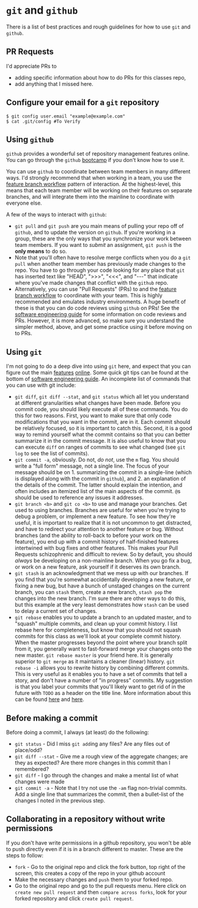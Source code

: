 # `git` and `github`

There is a list of best practices and rough guidelines for how to use `git` and `github`.

## PR Requests

I'd appreciate PRs to

-   adding specific information about how to do PRs for this classes repo,
-   add anything that I missed here.

## Configure your email for a `git` repository
```shell
$ git config user.email "example@example.com"
$ cat .git/config #To Verify 
```

## Using `github`

`github` provides a wonderful set of repository management features online.
You can go through the `github` [bootcamp](https://help.github.com/categories/bootcamp/) if you don't know how to use it.

You can use `github` to coordinate between team members in many different ways.
I'd strongly recommend that when working in a team, you use the [feature branch workflow](https://www.atlassian.com/git/tutorials/comparing-workflows#feature-branch-workflow) pattern of interaction.
At the highest-level, this means that each team member will be working on their features on separate branches, and will integrate them into the mainline to coordinate with everyone else.

A few of the ways to interact with `github`:

-   `git pull` and `git push` are you main means of pulling your repo off of `github`, and to update the version on `github`.
    If you're working in a group, these are the only ways that you synchronize your work between team members.
    If you want to _submit_ an assignment, `git push` is the **only means** to do so.
-   Note that you'll often have to resolve merge conflicts when you do a `git pull` when another team member has previously made changes to the repo.
    You have to go through your code looking for any place that `git` has inserted text like "HEAD", ">>>", "<<<", and "---" that indicate where you've made changes that conflict with the `github` repo.
-   Alternatively, you can use "Pull Requests" (PRs) to and the [feature branch workflow](https://www.atlassian.com/git/tutorials/comparing-workflows#feature-branch-workflow) to coordinate with your team.
    This is highly recommended and emulates industry environments.
    A huge benefit of these is that you can do code reviews using `github` on PRs!
    See the [software engineering guide](https://www2.seas.gwu.edu/~gparmer/posts/2017-06-08-sweng-in-research.html) for some information on code reviews and PRs.
    However, it is more advanced, so make sure you understand the simpler method, above, and get some practice using it before moving on to PRs.

## Using `git`

I'm not going to do a deep dive into using `git` here, and expect that you can figure out the main [features](https://rogerdudler.github.io/git-guide/) [online](https://medium.com/@igor_marques/git-workflow-basics-d405746f6205).
Some quick git tips can be found at the bottom of [software engineering guide](https://www2.seas.gwu.edu/~gparmer/posts/2017-06-08-sweng-in-research.html).
An incomplete list of commands that you can use with git include:

-   `git diff`, `git diff --stat`, and `git status` which all let you understand at different granularities what changes have been made.
    Before you commit code, you should likely execute all of these commands.
    You do this for two reasons.
    First, you want to make sure that only code modifications that you want in the commit, are in it.
    Each commit should be relatively focused, so it is important to catch this.
    Second, it is a good way to remind yourself what the commit contains so that you can better summarize it in the commit message.
    It is also useful to know that you can execute `diff` on ranges of commits to see what changed (see `git log` to see the list of commits).
-   `git commit -a`, obviously.
    Do not, _do not_, use the `m` flag.
    You should write a "full form" message, not a single line.
    The focus of your message should be on 1. summarizing the commit in a single-line (which is displayed along with the commit in `github`), and 2. an explanation of the details of the commit.
    The latter should explain the intention, and often includes an itemized list of the main aspects of the commit.
    `@`s should be used to reference any issues it addresses.
-   `git branch <b>` and `git co <b>` to use and manage your branches.
    Get used to using branches.
    Branches are useful for when you're trying to debug a problem, or implement a new feature.
    To see how they're useful, it is important to realize that it is not uncommon to get distracted, and have to redirect your attention to another feature or bug.
    Without branches (and the ability to roll-back to before your work on the feature), you end up with a commit history of half-finished features intertwined with bug fixes and other features.
    This makes your Pull Requests schizophrenic and difficult to review.
    So by default, you should _always_ be developing on a non-mainline branch.
    When you go fix a bug, or work on a new feature, ask yourself if it deserves its own branch.
-   `git stash` is an acknowledgment that we mess up with our branches.
    If you find that you're somewhat accidentally developing a new feature, or fixing a new bug, but have a bunch of unstaged changes on the current branch, you can `stash` them, create a new branch, `stash pop` the changes into the new branch.
    I'm sure there are other ways to do this, but this example at the very least demonstrates how `stash` can be used to delay a current set of changes.
-   `git rebase` enables you to update a branch to an updated master, and to "squash" multiple commits, and clean up your commit history.
    I list rebase here for completeness, but know that you should not squash commits for this class as we'll look at your complete commit history.
    When the master progresses beyond the point where your branch split from it, you generally want to fast-forward merge your changes onto the new master.
    `git rebase master` is your friend here.
    It is generally superior to `git merge` as it maintains a cleaner (linear) history.
    `git rebase -i` allows you to rewrite history by combining different commits.
    This is very useful as it enables you to have a set of commits that tell a story, and don't have a number of "in progress" commits.
    My suggestion is that you label your commits that you'll likely want to get rid of in the future with `TODO` as a header on the title line.
    More information about this can be found [here](https://git-scm.com/book/en/v2/Git-Tools-Rewriting-History) and [here](https://gitready.com/advanced/2009/02/10/squashing-commits-with-rebase.html).

## Before making a commit

Before doing a commit, I always (at least) do the following:

-   `git status` - Did I miss `git add`ing any files? Are any files out of place/odd?
-   `git diff --stat` - Give me a rough view of the aggregate changes; are they as expected? Are there more changes in this commit than I remembered?
-   `git diff` - I go through the changes and make a mental list of what changes were made
-   `git commit -a` - Note that I try not use the `-am` flag non-trivial commits.
    Add a single line that summarizes the commit, then a bullet-list of the changes I noted in the previous step.

## Collaborating in a repository without write permissions

If you don't have write permissions in a github repository, you won't be able to push directly even if it is in a branch different to master. These are the steps to follow:

-   `fork` - Go to the original repo and click the fork button, top right of the screen, this creates a copy of the repo in your github account
-   Make the necessary changes and `push` them to your forked repo.
-   Go to the original repo and go to the pull requests menu. Here click on `create new pull request` and then `compare across forks`, look for your forked repository and click `create pull request`.
